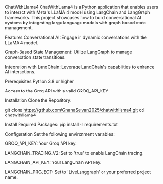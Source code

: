 ChatWithLlama4
ChatWithLlama4 is a Python application that enables users to interact with Meta's LLaMA 4 model using LangChain and LangGraph frameworks. This project showcases how to build conversational AI systems by integrating large language models with graph-based state management.

Features
Conversational AI: Engage in dynamic conversations with the LLaMA 4 model.

Graph-Based State Management: Utilize LangGraph to manage conversation state transitions.

Integration with LangChain: Leverage LangChain's capabilities to enhance AI interactions.

Prerequisites
Python 3.8 or higher

Access to the Groq API with a valid GROQ_API_KEY

Installation
Clone the Repository:

git clone https://github.com/GnanaSelvan2025/chatwithllama4.git
cd chatwithllama4

Install Required Packages:
pip install -r requirements.txt

Configuration
Set the following environment variables:

GROQ_API_KEY: Your Groq API key.

LANGCHAIN_TRACING_V2: Set to 'true' to enable LangChain tracing.

LANGCHAIN_API_KEY: Your LangChain API key.

LANGCHAIN_PROJECT: Set to 'LiveLanggraph' or your preferred project name.
